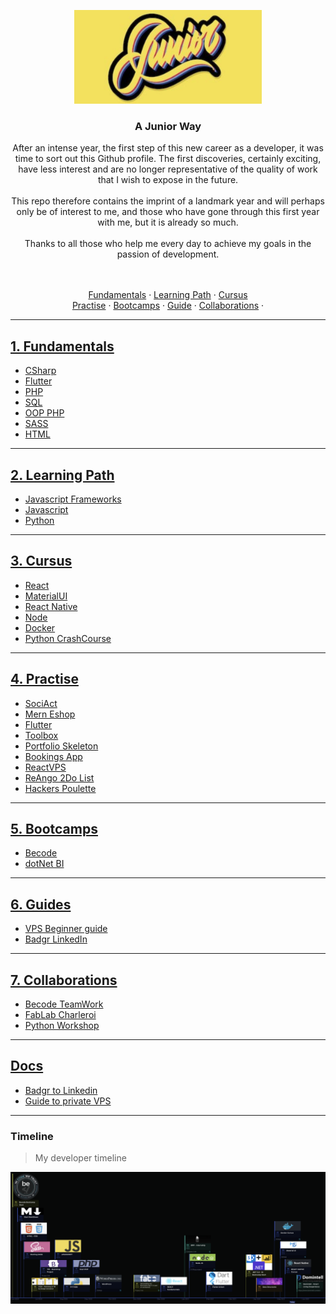 
<p align="center">
    <img src="./images/junior.png" alt="Logo" width="300" height=150">
</p>

<h3 align="center">A Junior Way</h3>

<p align="center">
    After an intense year, the first step of this new career as a developer, it was time to sort out this Github profile.
The first discoveries, certainly exciting, have less interest and are no longer representative of the quality of work
that I wish to expose in the future.
<br />
<br />
This repo therefore contains the imprint of a landmark year and will perhaps only be of interest to me, and those who
have gone through this first year with me, but it is already so much.
<br />
<br />
Thanks to all those who help me every day to achieve my goals in the passion of development.
</p>
<p align="center">
    <br />
    <br />
    <a href="#fundamentals">Fundamentals</a>
    ·
    <a href="#learning-path">Learning Path</a>
    ·
    <a href="#cursus">Cursus</a>
    <br />
    <a href="#practise">Practise</a>
    ·
    <a href="#bootcamps">Bootcamps</a>
    ·
    <a href="#guides">Guide</a>
    ·
    <a href="#collaborations">Collaborations</a>
    ·
</p>

---

##  [1. Fundamentals](https://github.com/nicode-io/A_Junior_Way/tree/main/02-Fundamentals)

*   [CSharp]()
*   [Flutter]()
*   [PHP]()
*   [SQL]()
*   [OOP PHP]()
*   [SASS]()
*   [HTML]()

---

##  [2. Learning Path]()

*   [Javascript Frameworks]()
*   [Javascript]()
*   [Python]()

---

##  [3. Cursus]()

*   [React]() 
*   [MaterialUI]()
*   [React Native]()
*   [Node]()
*   [Docker]()
*   [Python CrashCourse]()

---

##  [4. Practise]()

*   [SociAct]()
*   [Mern Eshop]()
*   [Flutter]()
*   [Toolbox]()
*   [Portfolio Skeleton]()
*   [Bookings App]()
*   [ReactVPS]()
*   [ReAngo 2Do List]()
*   [Hackers Poulette]()

---

##  [5. Bootcamps]()

*   [Becode]()
*   [dotNet BI]()

---

##  [6. Guides]()

*   [VPS Beginner guide]()
*   [Badgr LinkedIn]()

---

##  [7. Collaborations]()

*   [Becode TeamWork]()
*   [FabLab Charleroi]()
*   [Python Workshop]()

---

##  [Docs](https://github.com/nicode-io/A_Junior_Way/tree/main/04-Docs)

*   [Badgr to Linkedin](https://github.com/nicode-io/A_Junior_Way/tree/main/04-Docs/01-Badgr-To-LinkedIn)
*   [Guide to private VPS](https://github.com/nicode-io/A_Junior_Way/tree/main/04-Docs/02-Guide_to_private_server)

---

### Timeline

> My developer timeline

![Timeline](https://github.com/nicode-io/nicode-io/blob/master/images/Timeline.png)
